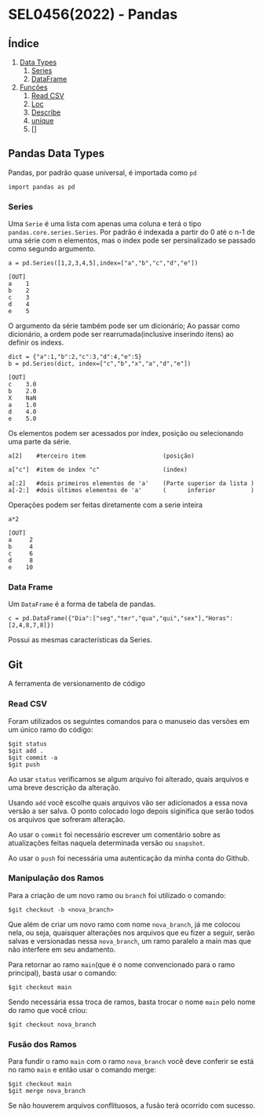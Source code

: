 # SEL0456(2022) - Pandas

## Índice
1. [Data Types](#DT)
    1. [Series](#d1)
    2. [DataFrame](#d2)
2. [Funções](#func)
    1. [Read CSV](#f1)
    2. [Loc](#f2)
    3. [Describe](#f3)
    4. [unique](#f4)
    5. []



## <a id = "DT"></a> Pandas Data Types

Pandas, por padrão quase universal, é importada como `pd`

```
import pandas as pd
```


### <a id = "d1"></a> Series

Uma `Serie` é uma lista com apenas uma coluna e terá o tipo `pandas.core.series.Series`.
Por padrão é indexada a partir do 0 até o n-1 de uma série com n elementos, mas o index pode ser persinalizado se passado como segundo argumento.

```
a = pd.Series([1,2,3,4,5],index=["a","b","c","d","e"])

[OUT]
a    1
b    2
c    3
d    4
e    5
```

O argumento da série também pode ser um dicionário;
Ao passar como dicionário, a ordem pode ser rearrumada(inclusive inserindo itens) ao definir os indexs.

```
dict = {"a":1,"b":2,"c":3,"d":4,"e":5}
b = pd.Series(dict, index=["c","b","x","a","d","e"])

[OUT]
c    3.0
b    2.0
X    NaN
a    1.0
d    4.0
e    5.0
```


Os elementos podem ser acessados por index, posição ou selecionando uma parte da série.
```
a[2]    #terceiro item                      (posição)

a["c"]  #item de index "c"                  (index)

a[:2]   #dois primeiros elementos de 'a'    (Parte superior da lista )
a[-2:]  #dois últimos elementos de 'a'      (      inferior          )
```

Operações podem ser feitas diretamente com a serie inteira
```
a*2

[OUT]
a     2
b     4
c     6
d     8
e    10
```

### <a id = "d2"></a> Data Frame

Um `DataFrame` é a forma de tabela de pandas.

```
c = pd.DataFrame({"Dia":["seg","ter","qua","qui","sex"],"Horas":[2,4,8,7,8]})
```
Possui as mesmas características da Series.

## <a id = "func"></a> Git
A ferramenta de versionamento de código


###  <a id = "f1"></a> Read CSV

Foram utilizados os seguintes comandos para o manuseio das versões em um único ramo do código:
```
$git status
$git add .
$git commit -a
$git push
```
Ao usar `status` verificamos se algum arquivo foi alterado, quais arquivos e uma breve descrição da alteração.

Usando `add` você escolhe quais arquivos vão ser adicionados a essa nova versão a ser salva. O ponto colocado logo depois siginifica que serão todos os arquivos que sofreram alteração.

Ao usar o `commit` foi necessário escrever um comentário sobre as atualizações feitas naquela determinada versão ou `snapshot`.

Ao usar o `push` foi necessária uma autenticação da minha conta do Github.


### <a id = "branch"></a> Manipulação dos Ramos

Para a criação de um novo ramo ou `branch` foi utilizado o comando:
```
$git checkout -b <nova_branch>
```

Que além de criar um novo ramo com nome `nova_branch`, já me colocou nela, ou seja, quaisquer alterações nos arquivos que eu fizer a seguir, serão salvas e versionadas nessa `nova_branch`, um ramo paralelo a main mas que não interfere em seu andamento.

Para retornar ao ramo `main`(que é o nome convencionado para o ramo principal), basta usar o comando:
```
$git checkout main
```

Sendo necessária essa troca de ramos, basta trocar o nome `main` pelo nome do ramo que você criou:
```
$git checkout nova_branch
```


### <a id = "merge"></a> Fusão dos Ramos
Para fundir o ramo `main` com o ramo `nova_branch` você deve conferir se está no ramo `main` e então usar o comando merge:

```
$git checkout main
$git merge nova_branch
```
Se não houverem arquivos conflituosos, a fusão terá ocorrido com sucesso.